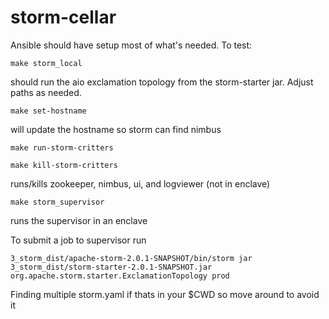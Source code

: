 # storm-cellar

Ansible should have setup most of what's needed. To test:

```
make storm_local
```

should run the aio exclamation topology from the storm-starter jar. Adjust paths as needed.

```
make set-hostname
```

will update the hostname so storm can find nimbus

```
make run-storm-critters

make kill-storm-critters
```
runs/kills zookeeper, nimbus, ui, and logviewer (not in enclave)

```
make storm_supervisor
``` 

runs the supervisor in an enclave

To submit a job to supervisor run 

```
3_storm_dist/apache-storm-2.0.1-SNAPSHOT/bin/storm jar 3_storm_dist/storm-starter-2.0.1-SNAPSHOT.jar org.apache.storm.starter.ExclamationTopology prod
```

Finding multiple storm.yaml if thats in your $CWD so move around to avoid it

